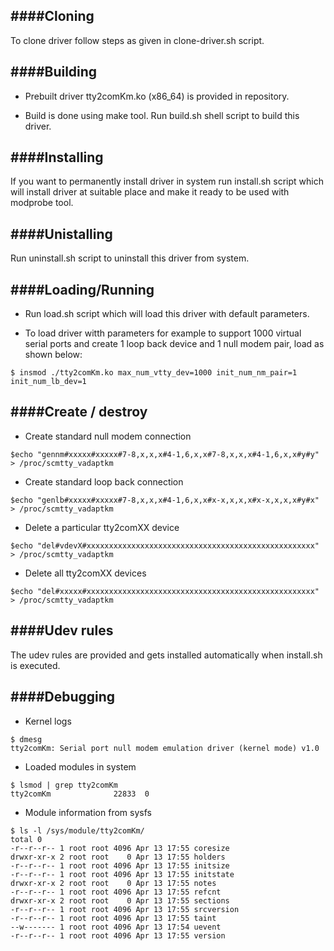 ####Cloning
---------------------

To clone driver follow steps as given in clone-driver.sh script.

####Building
---------------------

- Prebuilt driver tty2comKm.ko (x86_64) is provided in repository.

- Build is done using make tool. Run build.sh shell script to build this driver.


####Installing
---------------------

If you want to permanently install driver in system run install.sh script which will install driver
at suitable place and make it ready to be used with modprobe tool.

####Unistalling
---------------------

Run uninstall.sh script to uninstall this driver from system.

####Loading/Running
---------------------

- Run load.sh script which will load this driver with default parameters.

- To load driver witth parameters for example to support 1000 virtual serial ports and create 1 loop back 
device and 1 null modem pair, load as shown below:

```
$ insmod ./tty2comKm.ko max_num_vtty_dev=1000 init_num_nm_pair=1 init_num_lb_dev=1
```

####Create / destroy
---------------------

- Create standard null modem connection
```
$echo "gennm#xxxxx#xxxxx#7-8,x,x,x#4-1,6,x,x#7-8,x,x,x#4-1,6,x,x#y#y" > /proc/scmtty_vadaptkm
```

- Create standard loop back connection
```
$echo "genlb#xxxxx#xxxxx#7-8,x,x,x#4-1,6,x,x#x-x,x,x,x#x-x,x,x,x#y#x" > /proc/scmtty_vadaptkm
```

- Delete a particular tty2comXX device
```
$echo "del#vdevX#xxxxxxxxxxxxxxxxxxxxxxxxxxxxxxxxxxxxxxxxxxxxxxxxxxx" > /proc/scmtty_vadaptkm
```

- Delete all tty2comXX devices
```
$echo "del#xxxxx#xxxxxxxxxxxxxxxxxxxxxxxxxxxxxxxxxxxxxxxxxxxxxxxxxxx" > /proc/scmtty_vadaptkm
```

####Udev rules
---------------------
The udev rules are provided and gets installed automatically when install.sh is executed.

####Debugging
---------------------

- Kernel logs  
```
$ dmesg
tty2comKm: Serial port null modem emulation driver (kernel mode) v1.0
```

- Loaded modules in system  
```
$ lsmod | grep tty2comKm
tty2comKm              22833  0
```

- Module information from sysfs  
```
$ ls -l /sys/module/tty2comKm/
total 0
-r--r--r-- 1 root root 4096 Apr 13 17:55 coresize
drwxr-xr-x 2 root root    0 Apr 13 17:55 holders
-r--r--r-- 1 root root 4096 Apr 13 17:55 initsize
-r--r--r-- 1 root root 4096 Apr 13 17:55 initstate
drwxr-xr-x 2 root root    0 Apr 13 17:55 notes
-r--r--r-- 1 root root 4096 Apr 13 17:55 refcnt
drwxr-xr-x 2 root root    0 Apr 13 17:55 sections
-r--r--r-- 1 root root 4096 Apr 13 17:55 srcversion
-r--r--r-- 1 root root 4096 Apr 13 17:55 taint
--w------- 1 root root 4096 Apr 13 17:54 uevent
-r--r--r-- 1 root root 4096 Apr 13 17:55 version
```

